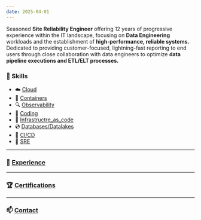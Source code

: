 ```yaml
---
date: 2025-04-01
---
```

Seasoned **Site Reliability Engineer** offering 12 years of progressive experience within the IT landscape, focusing on **Data Engineering** workloads and the establishment of **high-performance, reliable systems.** Dedicated to providing customer-focused, lightning-fast reporting to end users through close collaboration with data engineers to optimize **data pipeline executions and ETL/ELT processes.**

### :gem:  Skills 
- :cloud: [Cloud](/cloud_skills)   
- :ship: [Containers](/containers)  
- :mag: [Observability](/monitoring)  
- :crystal_ball: [Coding](/programming)    
- :ferris_wheel: [Infrastructre_as_code](/iac)  
- :cd: [Databases/Datalakes](/databases)
- :rocket: [CI/CD](ci_cd)
- :robot: [SRE](sre)
---   

###   :briefcase: [Experience](/mp_experience)
---
### :trophy: [Certifications](/certifications)
---
### :mailbox: [Contact](/page/about) 
